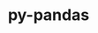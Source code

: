 ---
title: "py-pandas"
layout: cache
categories: [package, develop]
meta: {"compilers": ["apple-clang@16.0.0", "gcc@11.1.0", "gcc@11.4.0", "gcc@13.2.0", "gcc@7.5.0", "gcc@9.4.0", "intel-oneapi-compilers@2024.2.1", "intel-oneapi-compilers@2025.1.0"], "num_specs": 232, "num_specs_by_stack": {"data-vis-sdk": 14, "e4s": 90, "e4s-neoverse-v2": 13, "e4s-neoverse_v1": 12, "e4s-oneapi": 28, "e4s-power": 6, "e4s-rocm-external": 15, "ml-darwin-aarch64-mps": 15, "ml-linux-aarch64-cpu": 12, "ml-linux-aarch64-cuda": 13, "ml-linux-x86_64-cpu": 12, "ml-linux-x86_64-cuda": 12, "radiuss": 13, "root": 232}, "oss": ["sequoia", "ubuntu18.04", "ubuntu20.04", "ubuntu22.04", "ubuntu24.04"], "platforms": ["darwin", "linux"], "stacks": ["data-vis-sdk", "e4s", "e4s-neoverse-v2", "e4s-neoverse_v1", "e4s-oneapi", "e4s-power", "e4s-rocm-external", "ml-darwin-aarch64-mps", "ml-linux-aarch64-cpu", "ml-linux-aarch64-cuda", "ml-linux-x86_64-cpu", "ml-linux-x86_64-cuda", "radiuss", "root"], "targets": ["aarch64", "neoverse_v1", "neoverse_v2", "ppc64le", "x86_64_v3"], "versions": ["1.5.3", "2.2.3"]}
spec_details: [{"compiler": "gcc@11.4.0", "hash": "2324uvvrz2gzrvorcvctyxot4rgugktw", "os": "ubuntu22.04", "platform": "linux", "size": "-", "stacks": ["e4s", "root"], "target": "x86_64_v3", "variants": ["build_system=python_pip", "~excel", "+performance"], "versions": ["2.2.3"]}, {"compiler": "gcc@13.2.0", "hash": "25jm6mcirjmj5fnidmwsuq72zdvlzpek", "os": "ubuntu24.04", "platform": "linux", "size": "-", "stacks": ["ml-linux-aarch64-cpu", "ml-linux-aarch64-cuda", "root"], "target": "aarch64", "variants": ["build_system=python_pip", "~excel", "+performance"], "versions": ["1.5.3"]}, {"compiler": "gcc@13.2.0", "hash": "27ckezhodihko2z75hregh7i2triuyg4", "os": "ubuntu24.04", "platform": "linux", "size": "-", "stacks": ["ml-linux-aarch64-cpu", "ml-linux-aarch64-cuda", "root"], "target": "aarch64", "variants": ["build_system=python_pip", "~excel", "+performance"], "versions": ["1.5.3"]}, {"compiler": "gcc@11.4.0", "hash": "2cx7nmfutendp3afhboltw2ab6jmzwcr", "os": "ubuntu22.04", "platform": "linux", "size": "-", "stacks": ["e4s", "root"], "target": "x86_64_v3", "variants": ["build_system=python_pip", "~excel", "+performance"], "versions": ["1.5.3"]}, {"compiler": "gcc@11.4.0", "hash": "2fr7ekyenonbsdntesv7wfdgztnbfgny", "os": "ubuntu22.04", "platform": "linux", "size": "-", "stacks": ["e4s-rocm-external", "root"], "target": "x86_64_v3", "variants": ["build_system=python_pip", "~excel", "+performance"], "versions": ["2.2.3"]}, {"compiler": "gcc@11.4.0", "hash": "2ifsqo6bdjl4w5jesnyjduqfxvspxal6", "os": "ubuntu22.04", "platform": "linux", "size": "-", "stacks": ["e4s-neoverse-v2", "root"], "target": "neoverse_v2", "variants": ["build_system=python_pip", "~excel", "+performance"], "versions": ["1.5.3"]}, {"compiler": "gcc@11.1.0", "hash": "2jfrxua76pelmrrik2lrqfpmlith24cz", "os": "ubuntu20.04", "platform": "linux", "size": "-", "stacks": ["data-vis-sdk", "root"], "target": "x86_64_v3", "variants": ["build_system=python_pip", "~excel", "+performance"], "versions": ["2.2.3"]}, {"compiler": "gcc@11.4.0", "hash": "2xh4g7tneacm3pk7nwmvskq7wgdfbtqc", "os": "ubuntu22.04", "platform": "linux", "size": "-", "stacks": ["e4s-rocm-external", "root"], "target": "x86_64_v3", "variants": ["build_system=python_pip", "~excel", "+performance"], "versions": ["2.2.3"]}, {"compiler": "gcc@11.4.0", "hash": "36cysnyoziknd3tkqk2nv4bfxsmvctlc", "os": "ubuntu22.04", "platform": "linux", "size": "-", "stacks": ["e4s-neoverse_v1", "root"], "target": "neoverse_v1", "variants": ["build_system=python_pip", "~excel", "+performance"], "versions": ["1.5.3"]}, {"compiler": "gcc@13.2.0", "hash": "3eg2zerh7tj4tncbbfifstqvdnneuftd", "os": "ubuntu24.04", "platform": "linux", "size": "-", "stacks": ["ml-linux-x86_64-cpu", "ml-linux-x86_64-cuda", "root"], "target": "x86_64_v3", "variants": ["build_system=python_pip", "~excel", "+performance"], "versions": ["1.5.3"]}, {"compiler": "gcc@7.5.0", "hash": "3jlctnydis7yuiqxto6htinjuwyce6sq", "os": "ubuntu18.04", "platform": "linux", "size": "-", "stacks": ["radiuss", "root"], "target": "x86_64_v3", "variants": ["build_system=python_pip", "~excel", "+performance"], "versions": ["1.5.3"]}, {"compiler": "gcc@11.4.0", "hash": "3jlsebxlqtc25fqhdzks6uxohhrys6wi", "os": "ubuntu22.04", "platform": "linux", "size": "-", "stacks": ["e4s", "root"], "target": "x86_64_v3", "variants": ["build_system=python_pip", "~excel", "+performance"], "versions": ["1.5.3"]}, {"compiler": "gcc@11.4.0", "hash": "3m4lyxru37fbl563sj3rerrcmxa4qvxp", "os": "ubuntu22.04", "platform": "linux", "size": "-", "stacks": ["e4s", "root"], "target": "x86_64_v3", "variants": ["build_system=python_pip", "~excel", "+performance"], "versions": ["1.5.3"]}, {"compiler": "gcc@11.4.0", "hash": "3pv2exfkbigvxolbjaqsgqdk3po3uyga", "os": "ubuntu22.04", "platform": "linux", "size": "-", "stacks": ["e4s", "root"], "target": "x86_64_v3", "variants": ["build_system=python_pip", "~excel", "+performance"], "versions": ["1.5.3"]}, {"compiler": "gcc@11.4.0", "hash": "4gk4h4cghlf6yzyniq3byybucngt6ak4", "os": "ubuntu22.04", "platform": "linux", "size": "-", "stacks": ["e4s", "root"], "target": "x86_64_v3", "variants": ["build_system=python_pip", "~excel", "+performance"], "versions": ["1.5.3"]}, {"compiler": "gcc@11.4.0", "hash": "4nr25cxmhjj4qbwnz7kuh4qwstwyh3tm", "os": "ubuntu22.04", "platform": "linux", "size": "-", "stacks": ["e4s-rocm-external", "root"], "target": "x86_64_v3", "variants": ["build_system=python_pip", "~excel", "~parquet", "+performance"], "versions": ["2.2.3"]}, {"compiler": "intel-oneapi-compilers@2024.2.1", "hash": "4vka6oosdu7rkf5cdkbpaf54cn32vxtt", "os": "ubuntu22.04", "platform": "linux", "size": "-", "stacks": ["e4s-oneapi", "root"], "target": "x86_64_v3", "variants": ["build_system=python_pip", "~excel", "+performance"], "versions": ["1.5.3"]}, {"compiler": "gcc@11.4.0", "hash": "52r3obrxjoy4yvm53cd5jlkr74hkqbh7", "os": "ubuntu22.04", "platform": "linux", "size": "-", "stacks": ["e4s", "root"], "target": "x86_64_v3", "variants": ["build_system=python_pip", "~excel", "+performance"], "versions": ["2.2.3"]}, {"compiler": "gcc@11.4.0", "hash": "53deejjlgt5ofihewgidcyftlgo5o2yx", "os": "ubuntu22.04", "platform": "linux", "size": "-", "stacks": ["e4s", "root"], "target": "x86_64_v3", "variants": ["build_system=python_pip", "~excel", "+performance"], "versions": ["1.5.3"]}, {"compiler": "gcc@11.4.0", "hash": "57xgkutcixg2hpsjgdc4z7f54owoqc6i", "os": "ubuntu22.04", "platform": "linux", "size": "-", "stacks": ["e4s", "root"], "target": "x86_64_v3", "variants": ["build_system=python_pip", "~excel", "+performance"], "versions": ["2.2.3"]}, {"compiler": "gcc@13.2.0", "hash": "5aw6hkaxwc5l7j7vxm7ziomdqm3el5ym", "os": "ubuntu24.04", "platform": "linux", "size": "-", "stacks": ["ml-linux-x86_64-cpu", "ml-linux-x86_64-cuda", "root"], "target": "x86_64_v3", "variants": ["build_system=python_pip", "~excel", "+performance"], "versions": ["1.5.3"]}, {"compiler": "apple-clang@16.0.0", "hash": "5d6bvvf2cj5axnbct3zciez55sds47ax", "os": "sequoia", "platform": "darwin", "size": "-", "stacks": ["ml-darwin-aarch64-mps", "root"], "target": "aarch64", "variants": ["build_system=python_pip", "~excel", "+performance"], "versions": ["1.5.3"]}, {"compiler": "gcc@11.4.0", "hash": "5dpe4iqfb4l7i5bdoa7dwhilexsdeqvn", "os": "ubuntu22.04", "platform": "linux", "size": "-", "stacks": ["e4s", "root"], "target": "x86_64_v3", "variants": ["build_system=python_pip", "~excel", "~parquet", "+performance"], "versions": ["2.2.3"]}, {"compiler": "gcc@11.4.0", "hash": "5eq7ncmzjc4kcqkuu4vvilqshlzools3", "os": "ubuntu22.04", "platform": "linux", "size": "-", "stacks": ["e4s", "root"], "target": "x86_64_v3", "variants": ["build_system=python_pip", "~excel", "+performance"], "versions": ["1.5.3"]}, {"compiler": "apple-clang@16.0.0", "hash": "5fqxjwoiuy6ikjk3e65eo2qaslx5lvbg", "os": "sequoia", "platform": "darwin", "size": "-", "stacks": ["ml-darwin-aarch64-mps", "root"], "target": "aarch64", "variants": ["build_system=python_pip", "~excel", "+performance"], "versions": ["1.5.3"]}, {"compiler": "gcc@11.4.0", "hash": "5huzuglcle5bqeltu6y5otmuwb4iuxzg", "os": "ubuntu22.04", "platform": "linux", "size": "-", "stacks": ["e4s", "root"], "target": "x86_64_v3", "variants": ["build_system=python_pip", "~excel", "+performance"], "versions": ["2.2.3"]}, {"compiler": "gcc@13.2.0", "hash": "5iiakazzg45c3su5pq7g7spbfelh56pv", "os": "ubuntu24.04", "platform": "linux", "size": "-", "stacks": ["ml-linux-x86_64-cpu", "ml-linux-x86_64-cuda", "root"], "target": "x86_64_v3", "variants": ["build_system=python_pip", "~excel", "+performance"], "versions": ["1.5.3"]}, {"compiler": "gcc@11.4.0", "hash": "5lh2jbzyn7af24ajhceco2ewdfqrucha", "os": "ubuntu22.04", "platform": "linux", "size": "-", "stacks": ["e4s", "root"], "target": "x86_64_v3", "variants": ["build_system=python_pip", "~excel", "+performance"], "versions": ["1.5.3"]}, {"compiler": "gcc@11.4.0", "hash": "5mhqf52pa5wkdb52nff32wzbty3aizeu", "os": "ubuntu22.04", "platform": "linux", "size": "-", "stacks": ["e4s-neoverse-v2", "root"], "target": "neoverse_v2", "variants": ["build_system=python_pip", "~excel", "+performance"], "versions": ["1.5.3"]}, {"compiler": "gcc@11.4.0", "hash": "5pkci65epscwzic3sdrujznof6aspbxp", "os": "ubuntu22.04", "platform": "linux", "size": "-", "stacks": ["e4s", "root"], "target": "x86_64_v3", "variants": ["build_system=python_pip", "~excel", "+performance"], "versions": ["1.5.3"]}, {"compiler": "gcc@11.4.0", "hash": "5rhic5kdumapxl7g23f5iixswdruhbiy", "os": "ubuntu22.04", "platform": "linux", "size": "-", "stacks": ["e4s", "root"], "target": "x86_64_v3", "variants": ["build_system=python_pip", "~excel", "+performance"], "versions": ["2.2.3"]}, {"compiler": "gcc@13.2.0", "hash": "5sazp5c33wplhkc6hffcxiqox7mbgesj", "os": "ubuntu24.04", "platform": "linux", "size": "-", "stacks": ["ml-linux-x86_64-cuda", "root"], "target": "x86_64_v3", "variants": ["build_system=python_pip", "~excel", "+performance"], "versions": ["1.5.3"]}, {"compiler": "gcc@11.4.0", "hash": "5tiwzvgr3p42ejf2goe2fdvuypl7cyql", "os": "ubuntu22.04", "platform": "linux", "size": "-", "stacks": ["e4s-neoverse_v1", "root"], "target": "neoverse_v1", "variants": ["build_system=python_pip", "~excel", "+performance"], "versions": ["1.5.3"]}, {"compiler": "gcc@11.4.0", "hash": "5tu6lcw5libnb53q4l5a3lsqvr6nccnk", "os": "ubuntu22.04", "platform": "linux", "size": "-", "stacks": ["e4s", "root"], "target": "x86_64_v3", "variants": ["build_system=python_pip", "~excel", "+performance"], "versions": ["2.2.3"]}, {"compiler": "gcc@11.4.0", "hash": "66otpb6d7uhdyy4xsk4ppmsqdvi4vwo6", "os": "ubuntu22.04", "platform": "linux", "size": "-", "stacks": ["e4s", "root"], "target": "x86_64_v3", "variants": ["build_system=python_pip", "~excel", "+performance"], "versions": ["1.5.3"]}, {"compiler": "gcc@11.4.0", "hash": "66smbr6xqgkuz2lsw2mmfbkicbmhsslo", "os": "ubuntu22.04", "platform": "linux", "size": "-", "stacks": ["e4s-neoverse-v2", "root"], "target": "neoverse_v2", "variants": ["build_system=python_pip", "~excel", "+performance"], "versions": ["1.5.3"]}, {"compiler": "apple-clang@16.0.0", "hash": "6cve2x7vs4c66henm4lkbtp55duq3dwm", "os": "sequoia", "platform": "darwin", "size": "-", "stacks": ["ml-darwin-aarch64-mps", "root"], "target": "aarch64", "variants": ["build_system=python_pip", "~excel", "+performance"], "versions": ["1.5.3"]}, {"compiler": "intel-oneapi-compilers@2025.1.0", "hash": "6cvzr5ucvjczx7ydrtloc2h4hxqjy2zo", "os": "ubuntu22.04", "platform": "linux", "size": "-", "stacks": ["e4s-oneapi", "root"], "target": "x86_64_v3", "variants": ["build_system=python_pip", "~excel", "+performance"], "versions": ["1.5.3"]}, {"compiler": "gcc@11.4.0", "hash": "6epyww3zvpqanjcbdi26hrybqbvslc5m", "os": "ubuntu22.04", "platform": "linux", "size": "-", "stacks": ["e4s-rocm-external", "root"], "target": "x86_64_v3", "variants": ["build_system=python_pip", "~excel", "~parquet", "+performance"], "versions": ["2.2.3"]}, {"compiler": "gcc@11.4.0", "hash": "6fbzl2zejaf3nrp5ccsjbjzqm6la3k3t", "os": "ubuntu22.04", "platform": "linux", "size": "-", "stacks": ["e4s", "root"], "target": "x86_64_v3", "variants": ["build_system=python_pip", "~excel", "+performance"], "versions": ["1.5.3"]}, {"compiler": "gcc@11.4.0", "hash": "6fmgmsastladjuoqoyibzmclqi3wltvh", "os": "ubuntu22.04", "platform": "linux", "size": "-", "stacks": ["e4s", "root"], "target": "x86_64_v3", "variants": ["build_system=python_pip", "~excel", "+performance"], "versions": ["2.2.3"]}, {"compiler": "gcc@11.4.0", "hash": "6ln4xyac2lxegbptvk22r6poa2u7j7vr", "os": "ubuntu22.04", "platform": "linux", "size": "-", "stacks": ["e4s-neoverse-v2", "root"], "target": "neoverse_v2", "variants": ["build_system=python_pip", "~excel", "+performance"], "versions": ["1.5.3"]}, {"compiler": "gcc@7.5.0", "hash": "6n2hf3epseq7c73fssyrnvle7lxcweio", "os": "ubuntu18.04", "platform": "linux", "size": "-", "stacks": ["radiuss", "root"], "target": "x86_64_v3", "variants": ["build_system=python_pip", "~excel", "+performance"], "versions": ["1.5.3"]}, {"compiler": "gcc@9.4.0", "hash": "6nbmyeosjnaq6cj3xamlp642ryi6iiol", "os": "ubuntu20.04", "platform": "linux", "size": "-", "stacks": ["e4s-power", "root"], "target": "ppc64le", "variants": ["build_system=python_pip", "~excel", "+performance"], "versions": ["2.2.3"]}, {"compiler": "gcc@11.4.0", "hash": "6zyk26l5nyxw4e2iphz32yvgqzbzmgw5", "os": "ubuntu22.04", "platform": "linux", "size": "-", "stacks": ["e4s-neoverse-v2", "root"], "target": "neoverse_v2", "variants": ["build_system=python_pip", "~excel", "+performance"], "versions": ["1.5.3"]}, {"compiler": "gcc@11.4.0", "hash": "7dzmsn3qdrdl4jidv2e7ikzmbbckxrnw", "os": "ubuntu22.04", "platform": "linux", "size": "-", "stacks": ["e4s", "root"], "target": "x86_64_v3", "variants": ["build_system=python_pip", "~excel", "+performance"], "versions": ["2.2.3"]}, {"compiler": "gcc@11.4.0", "hash": "7eupbqjofhrod3db27sjawgwpk5l5a27", "os": "ubuntu22.04", "platform": "linux", "size": "-", "stacks": ["e4s", "root"], "target": "x86_64_v3", "variants": ["build_system=python_pip", "~excel", "+performance"], "versions": ["1.5.3"]}, {"compiler": "gcc@11.4.0", "hash": "7pjq5jdiqnlyoqdmeiuwf5pbufidbnr5", "os": "ubuntu22.04", "platform": "linux", "size": "-", "stacks": ["e4s", "root"], "target": "x86_64_v3", "variants": ["build_system=python_pip", "~excel", "+performance"], "versions": ["1.5.3"]}, {"compiler": "gcc@11.4.0", "hash": "7yu4rrkaz6nxot4nutf7eqtyb33il3o7", "os": "ubuntu22.04", "platform": "linux", "size": "-", "stacks": ["e4s", "root"], "target": "x86_64_v3", "variants": ["build_system=python_pip", "~excel", "+performance"], "versions": ["2.2.3"]}, {"compiler": "gcc@11.4.0", "hash": "7z4evkptsjgcjfkhvltnjjnz6j4y55g4", "os": "ubuntu22.04", "platform": "linux", "size": "-", "stacks": ["e4s", "root"], "target": "x86_64_v3", "variants": ["build_system=python_pip", "~excel", "+performance"], "versions": ["1.5.3"]}, {"compiler": "gcc@11.4.0", "hash": "agn7j4hb3yfl2zfs3u3fjfaxibdkdszf", "os": "ubuntu22.04", "platform": "linux", "size": "-", "stacks": ["e4s", "root"], "target": "x86_64_v3", "variants": ["build_system=python_pip", "~excel", "~parquet", "+performance"], "versions": ["2.2.3"]}, {"compiler": "gcc@11.4.0", "hash": "augcwvtgnersfykd2gp6oam5fnaadsfh", "os": "ubuntu22.04", "platform": "linux", "size": "-", "stacks": ["e4s", "root"], "target": "x86_64_v3", "variants": ["build_system=python_pip", "~excel", "+performance"], "versions": ["1.5.3"]}, {"compiler": "gcc@11.1.0", "hash": "auuvrkpybfxac2yn22ll54v35x2latf2", "os": "ubuntu20.04", "platform": "linux", "size": "-", "stacks": ["data-vis-sdk", "root"], "target": "x86_64_v3", "variants": ["build_system=python_pip", "~excel", "+performance"], "versions": ["2.2.3"]}, {"compiler": "intel-oneapi-compilers@2024.2.1", "hash": "awfrb3bbqw63hmuocy6csr47z47fwplh", "os": "ubuntu22.04", "platform": "linux", "size": "-", "stacks": ["e4s-oneapi", "root"], "target": "x86_64_v3", "variants": ["build_system=python_pip", "~excel", "+performance"], "versions": ["2.2.3"]}, {"compiler": "gcc@11.4.0", "hash": "b7jbe2fat7ozh4c6dbns7wnwidf77hbe", "os": "ubuntu22.04", "platform": "linux", "size": "-", "stacks": ["e4s", "root"], "target": "x86_64_v3", "variants": ["build_system=python_pip", "~excel", "+performance"], "versions": ["1.5.3"]}, {"compiler": "gcc@11.4.0", "hash": "b7kh2n2zwuyyy2vz73kvkdjvaj6fl6fv", "os": "ubuntu22.04", "platform": "linux", "size": "-", "stacks": ["e4s-neoverse_v1", "root"], "target": "neoverse_v1", "variants": ["build_system=python_pip", "~excel", "+performance"], "versions": ["1.5.3"]}, {"compiler": "gcc@11.4.0", "hash": "bgpxt4bp2olmiopioomrhohfpdcnqtzk", "os": "ubuntu22.04", "platform": "linux", "size": "-", "stacks": ["e4s", "root"], "target": "x86_64_v3", "variants": ["build_system=python_pip", "~excel", "+performance"], "versions": ["1.5.3"]}, {"compiler": "apple-clang@16.0.0", "hash": "bk55wqxuouihf4jikfbhp5j7t7jpox6x", "os": "sequoia", "platform": "darwin", "size": "-", "stacks": ["ml-darwin-aarch64-mps", "root"], "target": "aarch64", "variants": ["build_system=python_pip", "~excel", "+performance"], "versions": ["1.5.3"]}, {"compiler": "gcc@11.4.0", "hash": "bu2cu35etwqdcqemzrhssh4hxbvjrnaz", "os": "ubuntu22.04", "platform": "linux", "size": "-", "stacks": ["e4s", "root"], "target": "x86_64_v3", "variants": ["build_system=python_pip", "~excel", "+performance"], "versions": ["1.5.3"]}, {"compiler": "gcc@11.4.0", "hash": "bvs6ijm72cfh4np6ftuwqvsgssqya5ny", "os": "ubuntu22.04", "platform": "linux", "size": "-", "stacks": ["e4s", "root"], "target": "x86_64_v3", "variants": ["build_system=python_pip", "~excel", "+performance"], "versions": ["1.5.3"]}, {"compiler": "gcc@13.2.0", "hash": "c3x66mh5ax3vplmnaqs5zlqrn2nacl2l", "os": "ubuntu24.04", "platform": "linux", "size": "-", "stacks": ["ml-linux-x86_64-cpu", "ml-linux-x86_64-cuda", "root"], "target": "x86_64_v3", "variants": ["build_system=python_pip", "~excel", "+performance"], "versions": ["1.5.3"]}, {"compiler": "gcc@11.4.0", "hash": "c7yrm4mqr2jcj3viet22zeghdxdc3c5u", "os": "ubuntu22.04", "platform": "linux", "size": "-", "stacks": ["e4s", "root"], "target": "x86_64_v3", "variants": ["build_system=python_pip", "~excel", "~parquet", "+performance"], "versions": ["2.2.3"]}, {"compiler": "gcc@13.2.0", "hash": "cgfmvzfoqwkqstzxjfqccl2krxker26m", "os": "ubuntu24.04", "platform": "linux", "size": "-", "stacks": ["ml-linux-aarch64-cpu", "ml-linux-aarch64-cuda", "root"], "target": "aarch64", "variants": ["build_system=python_pip", "~excel", "+performance"], "versions": ["1.5.3"]}, {"compiler": "gcc@11.4.0", "hash": "ckf273hbpenn5gkplqt5ofnoohcqgknv", "os": "ubuntu22.04", "platform": "linux", "size": "-", "stacks": ["e4s", "root"], "target": "x86_64_v3", "variants": ["build_system=python_pip", "~excel", "+performance"], "versions": ["2.2.3"]}, {"compiler": "gcc@11.4.0", "hash": "cl3wz4rjsqmafwt4vd4r64q5y5t4udre", "os": "ubuntu22.04", "platform": "linux", "size": "-", "stacks": ["e4s", "root"], "target": "x86_64_v3", "variants": ["build_system=python_pip", "~excel", "~parquet", "+performance"], "versions": ["2.2.3"]}, {"compiler": "gcc@11.4.0", "hash": "cncpgpvfapawlyztrrezseontexu7cm5", "os": "ubuntu22.04", "platform": "linux", "size": "-", "stacks": ["e4s", "root"], "target": "x86_64_v3", "variants": ["build_system=python_pip", "~excel", "+performance"], "versions": ["1.5.3"]}, {"compiler": "gcc@11.4.0", "hash": "cqxhtbrhaxyxknvxgcyklna46iqf32q3", "os": "ubuntu22.04", "platform": "linux", "size": "-", "stacks": ["e4s", "root"], "target": "x86_64_v3", "variants": ["build_system=python_pip", "~excel", "+performance"], "versions": ["2.2.3"]}, {"compiler": "gcc@11.4.0", "hash": "crpuh5ssowbs7q7gxpjxlrqoa7hzkeyz", "os": "ubuntu22.04", "platform": "linux", "size": "-", "stacks": ["e4s", "root"], "target": "x86_64_v3", "variants": ["build_system=python_pip", "~excel", "+performance"], "versions": ["2.2.3"]}, {"compiler": "gcc@11.4.0", "hash": "cthg2xk3do2l3xtjhf4eu6qpdmtmfumn", "os": "ubuntu22.04", "platform": "linux", "size": "-", "stacks": ["e4s", "root"], "target": "x86_64_v3", "variants": ["build_system=python_pip", "~excel", "~parquet", "+performance"], "versions": ["2.2.3"]}, {"compiler": "gcc@11.4.0", "hash": "d4bmqyookqoh7bgezo3d57435fce4g3h", "os": "ubuntu22.04", "platform": "linux", "size": "-", "stacks": ["e4s", "root"], "target": "x86_64_v3", "variants": ["build_system=python_pip", "~excel", "+performance"], "versions": ["1.5.3"]}, {"compiler": "gcc@11.4.0", "hash": "dahv5hz3yxsrpjbkce3mibiosmniv6nx", "os": "ubuntu22.04", "platform": "linux", "size": "-", "stacks": ["e4s-rocm-external", "root"], "target": "x86_64_v3", "variants": ["build_system=python_pip", "~excel", "~parquet", "+performance"], "versions": ["2.2.3"]}, {"compiler": "gcc@11.4.0", "hash": "ddhbynqi6duwbm5arw4xjdiiyfrunbcq", "os": "ubuntu22.04", "platform": "linux", "size": "-", "stacks": ["e4s", "root"], "target": "x86_64_v3", "variants": ["build_system=python_pip", "~excel", "+performance"], "versions": ["2.2.3"]}, {"compiler": "gcc@13.2.0", "hash": "dgqfalhyd3lbgtuex76q2wsvkkol4osr", "os": "ubuntu24.04", "platform": "linux", "size": "-", "stacks": ["ml-linux-x86_64-cpu", "ml-linux-x86_64-cuda", "root"], "target": "x86_64_v3", "variants": ["build_system=python_pip", "~excel", "+performance"], "versions": ["1.5.3"]}, {"compiler": "gcc@11.4.0", "hash": "di7xc74voocqa5jmzffx2tkop6brmqqk", "os": "ubuntu22.04", "platform": "linux", "size": "-", "stacks": ["e4s", "root"], "target": "x86_64_v3", "variants": ["build_system=python_pip", "~excel", "+performance"], "versions": ["1.5.3"]}, {"compiler": "gcc@11.4.0", "hash": "dm56oldncoertytsnhwmiobnbcpoydft", "os": "ubuntu22.04", "platform": "linux", "size": "-", "stacks": ["e4s-neoverse_v1", "root"], "target": "neoverse_v1", "variants": ["build_system=python_pip", "~excel", "+performance"], "versions": ["2.2.3"]}, {"compiler": "gcc@11.4.0", "hash": "dmsmwp6h327e5a3jggxu63fhazwdvr5i", "os": "ubuntu22.04", "platform": "linux", "size": "-", "stacks": ["e4s", "root"], "target": "x86_64_v3", "variants": ["build_system=python_pip", "~excel", "+performance"], "versions": ["2.2.3"]}, {"compiler": "gcc@11.4.0", "hash": "dnlxg5kjjwxswvv23in2mo6icpss4gng", "os": "ubuntu22.04", "platform": "linux", "size": "-", "stacks": ["e4s", "root"], "target": "x86_64_v3", "variants": ["build_system=python_pip", "~excel", "+performance"], "versions": ["1.5.3"]}, {"compiler": "gcc@11.4.0", "hash": "dnvqagwlyi4ptvv7pmty76ihwy4n44vv", "os": "ubuntu22.04", "platform": "linux", "size": "-", "stacks": ["e4s", "root"], "target": "x86_64_v3", "variants": ["build_system=python_pip", "~excel", "+performance"], "versions": ["2.2.3"]}, {"compiler": "gcc@11.4.0", "hash": "dqbxm7teal2na3gibejq36pzurtvetvs", "os": "ubuntu22.04", "platform": "linux", "size": "-", "stacks": ["e4s", "root"], "target": "x86_64_v3", "variants": ["build_system=python_pip", "~excel", "+performance"], "versions": ["2.2.3"]}, {"compiler": "gcc@11.4.0", "hash": "dxa7oqbate4s4tmvlwab7mw32oz6l2lt", "os": "ubuntu22.04", "platform": "linux", "size": "-", "stacks": ["e4s-neoverse-v2", "root"], "target": "neoverse_v2", "variants": ["build_system=python_pip", "~excel", "+performance"], "versions": ["1.5.3"]}, {"compiler": "intel-oneapi-compilers@2024.2.1", "hash": "e4quszae76e3j7kjju54p4f26yll46fj", "os": "ubuntu22.04", "platform": "linux", "size": "-", "stacks": ["e4s-oneapi", "root"], "target": "x86_64_v3", "variants": ["build_system=python_pip", "~excel", "+performance"], "versions": ["2.2.3"]}, {"compiler": "apple-clang@16.0.0", "hash": "e55ri2u344tp6otp7snxetzamuoj53z4", "os": "sequoia", "platform": "darwin", "size": "-", "stacks": ["ml-darwin-aarch64-mps", "root"], "target": "aarch64", "variants": ["build_system=python_pip", "~excel", "+performance"], "versions": ["1.5.3"]}, {"compiler": "gcc@11.4.0", "hash": "efb4bgkal6tnwasnji7animoypsc6j25", "os": "ubuntu22.04", "platform": "linux", "size": "-", "stacks": ["e4s", "root"], "target": "x86_64_v3", "variants": ["build_system=python_pip", "~excel", "+performance"], "versions": ["1.5.3"]}, {"compiler": "intel-oneapi-compilers@2024.2.1", "hash": "eimctou2wve5onljlk4j2ixc4ya7dz7x", "os": "ubuntu22.04", "platform": "linux", "size": "-", "stacks": ["e4s-oneapi", "root"], "target": "x86_64_v3", "variants": ["build_system=python_pip", "~excel", "+performance"], "versions": ["1.5.3"]}, {"compiler": "gcc@11.1.0", "hash": "eowmoirernlhtz25zrslmdlja3xukd7y", "os": "ubuntu20.04", "platform": "linux", "size": "-", "stacks": ["data-vis-sdk", "root"], "target": "x86_64_v3", "variants": ["build_system=python_pip", "~excel", "~parquet", "+performance"], "versions": ["2.2.3"]}, {"compiler": "intel-oneapi-compilers@2024.2.1", "hash": "eq6hwugau6riwe4s5tn3tm2t5oe2hwa5", "os": "ubuntu22.04", "platform": "linux", "size": "-", "stacks": ["e4s-oneapi", "root"], "target": "x86_64_v3", "variants": ["build_system=python_pip", "~excel", "+performance"], "versions": ["1.5.3"]}, {"compiler": "gcc@11.4.0", "hash": "f7fua4ray5mwhjestccj4iyw4qema2do", "os": "ubuntu22.04", "platform": "linux", "size": "-", "stacks": ["e4s", "root"], "target": "x86_64_v3", "variants": ["build_system=python_pip", "~excel", "+performance"], "versions": ["1.5.3"]}, {"compiler": "intel-oneapi-compilers@2025.1.0", "hash": "fcnno6zfdzm5iu3kj2sqqbuzr6q3gc4c", "os": "ubuntu22.04", "platform": "linux", "size": "-", "stacks": ["e4s-oneapi", "root"], "target": "x86_64_v3", "variants": ["build_system=python_pip", "~excel", "+performance"], "versions": ["1.5.3"]}, {"compiler": "gcc@13.2.0", "hash": "fdnk6rggtghcrnjeph2bzloafy3ivx6p", "os": "ubuntu24.04", "platform": "linux", "size": "-", "stacks": ["ml-linux-aarch64-cuda", "root"], "target": "aarch64", "variants": ["build_system=python_pip", "~excel", "+performance"], "versions": ["1.5.3"]}, {"compiler": "gcc@11.4.0", "hash": "fygdha45qhrmznuecaeq66i5o7myuetk", "os": "ubuntu22.04", "platform": "linux", "size": "-", "stacks": ["e4s", "root"], "target": "x86_64_v3", "variants": ["build_system=python_pip", "~excel", "~parquet", "+performance"], "versions": ["2.2.3"]}, {"compiler": "gcc@11.4.0", "hash": "fyiijq64x6b7tzz3kceyqivjl5katbso", "os": "ubuntu22.04", "platform": "linux", "size": "-", "stacks": ["e4s-neoverse-v2", "root"], "target": "neoverse_v2", "variants": ["build_system=python_pip", "~excel", "+performance"], "versions": ["1.5.3"]}, {"compiler": "gcc@13.2.0", "hash": "gat3azs4ngrnjttay7ysi6mxo4msl3at", "os": "ubuntu24.04", "platform": "linux", "size": "-", "stacks": ["ml-linux-x86_64-cpu", "ml-linux-x86_64-cuda", "root"], "target": "x86_64_v3", "variants": ["build_system=python_pip", "~excel", "+performance"], "versions": ["1.5.3"]}, {"compiler": "intel-oneapi-compilers@2024.2.1", "hash": "gbacn7ozyts4qhncsa6up3ddqzdkuagl", "os": "ubuntu22.04", "platform": "linux", "size": "-", "stacks": ["e4s-oneapi", "root"], "target": "x86_64_v3", "variants": ["build_system=python_pip", "~excel", "+performance"], "versions": ["2.2.3"]}, {"compiler": "gcc@13.2.0", "hash": "ge5mn6eoixapiposjj66mmgodq6vwew4", "os": "ubuntu24.04", "platform": "linux", "size": "-", "stacks": ["ml-linux-aarch64-cpu", "ml-linux-aarch64-cuda", "root"], "target": "aarch64", "variants": ["build_system=python_pip", "~excel", "+performance"], "versions": ["1.5.3"]}, {"compiler": "gcc@11.4.0", "hash": "ggzj5ih6tajaxl2tpzjlarbnkuneb5pd", "os": "ubuntu22.04", "platform": "linux", "size": "-", "stacks": ["e4s", "root"], "target": "x86_64_v3", "variants": ["build_system=python_pip", "~excel", "+performance"], "versions": ["1.5.3"]}, {"compiler": "intel-oneapi-compilers@2025.1.0", "hash": "gico3jcbjdy6n3s5mpirtcks4hwdzc4g", "os": "ubuntu22.04", "platform": "linux", "size": "-", "stacks": ["e4s-oneapi", "root"], "target": "x86_64_v3", "variants": ["build_system=python_pip", "~excel", "+performance"], "versions": ["1.5.3"]}, {"compiler": "intel-oneapi-compilers@2024.2.1", "hash": "gqcbkspdiowfeanmyrqf3zgh76ewkh4k", "os": "ubuntu22.04", "platform": "linux", "size": "-", "stacks": ["e4s-oneapi", "root"], "target": "x86_64_v3", "variants": ["build_system=python_pip", "~excel", "+performance"], "versions": ["1.5.3"]}, {"compiler": "gcc@11.4.0", "hash": "gs4o3teo6woh2qwzhc5rscwsimefpx3o", "os": "ubuntu22.04", "platform": "linux", "size": "-", "stacks": ["e4s", "root"], "target": "x86_64_v3", "variants": ["build_system=python_pip", "~excel", "+performance"], "versions": ["2.2.3"]}, {"compiler": "gcc@11.4.0", "hash": "guuf73fna6p2fzw5nk2yhy5omxs7xsph", "os": "ubuntu22.04", "platform": "linux", "size": "-", "stacks": ["e4s", "root"], "target": "x86_64_v3", "variants": ["build_system=python_pip", "~excel", "+performance"], "versions": ["1.5.3"]}, {"compiler": "gcc@11.4.0", "hash": "h2f6kno3g4kmzucll6mw5c6nly5y5gac", "os": "ubuntu22.04", "platform": "linux", "size": "-", "stacks": ["e4s", "root"], "target": "x86_64_v3", "variants": ["build_system=python_pip", "~excel", "+performance"], "versions": ["1.5.3"]}, {"compiler": "gcc@11.4.0", "hash": "hctya43hundxrf2oulh6fomvpezuvngc", "os": "ubuntu22.04", "platform": "linux", "size": "-", "stacks": ["e4s", "root"], "target": "x86_64_v3", "variants": ["build_system=python_pip", "~excel", "+performance"], "versions": ["2.2.3"]}, {"compiler": "gcc@7.5.0", "hash": "hlph6cgnlni2fpqmndv4pcm3xr2bec73", "os": "ubuntu18.04", "platform": "linux", "size": "-", "stacks": ["radiuss", "root"], "target": "x86_64_v3", "variants": ["build_system=python_pip", "~excel", "+performance"], "versions": ["1.5.3"]}, {"compiler": "intel-oneapi-compilers@2025.1.0", "hash": "hnaxhpxrubaar4kjbjtmkkgnnhvchg5z", "os": "ubuntu22.04", "platform": "linux", "size": "-", "stacks": ["e4s-oneapi", "root"], "target": "x86_64_v3", "variants": ["build_system=python_pip", "~excel", "+performance"], "versions": ["1.5.3"]}, {"compiler": "gcc@11.4.0", "hash": "hwry7xiuuohgfluibv34p6d6ifc4ubkj", "os": "ubuntu22.04", "platform": "linux", "size": "-", "stacks": ["e4s", "root"], "target": "x86_64_v3", "variants": ["build_system=python_pip", "~excel", "~parquet", "+performance"], "versions": ["2.2.3"]}, {"compiler": "gcc@11.4.0", "hash": "i3habwmvbavymhuc3znebzwdhwrkk6k4", "os": "ubuntu22.04", "platform": "linux", "size": "-", "stacks": ["e4s", "root"], "target": "x86_64_v3", "variants": ["build_system=python_pip", "~excel", "+performance"], "versions": ["1.5.3"]}, {"compiler": "gcc@11.4.0", "hash": "ien5b7q5b2pekclc5awxyhhl2vfmu4qz", "os": "ubuntu22.04", "platform": "linux", "size": "-", "stacks": ["e4s-rocm-external", "root"], "target": "x86_64_v3", "variants": ["build_system=python_pip", "~excel", "+performance"], "versions": ["2.2.3"]}, {"compiler": "gcc@11.4.0", "hash": "iinvy7ogcidwd2adzemcrxnvvz2xkfk4", "os": "ubuntu22.04", "platform": "linux", "size": "-", "stacks": ["e4s-neoverse-v2", "root"], "target": "neoverse_v2", "variants": ["build_system=python_pip", "~excel", "+performance"], "versions": ["1.5.3"]}, {"compiler": "gcc@11.4.0", "hash": "ilngqpffm7scq3lp5f6i67qis5wcuhh2", "os": "ubuntu22.04", "platform": "linux", "size": "-", "stacks": ["e4s", "root"], "target": "x86_64_v3", "variants": ["build_system=python_pip", "~excel", "+performance"], "versions": ["1.5.3"]}, {"compiler": "gcc@9.4.0", "hash": "imopoacnmjdmkvitildz6becvrqysxvk", "os": "ubuntu20.04", "platform": "linux", "size": "-", "stacks": ["e4s-power", "root"], "target": "ppc64le", "variants": ["build_system=python_pip", "~excel", "+performance"], "versions": ["1.5.3"]}, {"compiler": "intel-oneapi-compilers@2025.1.0", "hash": "ingdue4o2g3fqvttxq5gnzdcon53by5m", "os": "ubuntu22.04", "platform": "linux", "size": "-", "stacks": ["e4s-oneapi", "root"], "target": "x86_64_v3", "variants": ["build_system=python_pip", "~excel", "+performance"], "versions": ["1.5.3"]}, {"compiler": "gcc@11.4.0", "hash": "iq3mbs7tg3v5isci4npchyvozv2jh2cg", "os": "ubuntu22.04", "platform": "linux", "size": "-", "stacks": ["e4s", "root"], "target": "x86_64_v3", "variants": ["build_system=python_pip", "~excel", "~parquet", "+performance"], "versions": ["2.2.3"]}, {"compiler": "gcc@11.4.0", "hash": "iq4p3intfkovysngld5pay4fzdl7dksh", "os": "ubuntu22.04", "platform": "linux", "size": "-", "stacks": ["e4s-rocm-external", "root"], "target": "x86_64_v3", "variants": ["build_system=python_pip", "~excel", "~parquet", "+performance"], "versions": ["2.2.3"]}, {"compiler": "gcc@11.4.0", "hash": "is7mhfjmiqte7y3n6gjrn55qkdwg5cos", "os": "ubuntu22.04", "platform": "linux", "size": "-", "stacks": ["e4s", "root"], "target": "x86_64_v3", "variants": ["build_system=python_pip", "~excel", "+performance"], "versions": ["1.5.3"]}, {"compiler": "gcc@13.2.0", "hash": "iwcee7fdby73bdzk7haqedqxbkgdumpk", "os": "ubuntu24.04", "platform": "linux", "size": "-", "stacks": ["ml-linux-x86_64-cpu", "ml-linux-x86_64-cuda", "root"], "target": "x86_64_v3", "variants": ["build_system=python_pip", "~excel", "+performance"], "versions": ["1.5.3"]}, {"compiler": "apple-clang@16.0.0", "hash": "iyphgfjuqbqbauqpa23m7r4euaxai3mr", "os": "sequoia", "platform": "darwin", "size": "-", "stacks": ["ml-darwin-aarch64-mps", "root"], "target": "aarch64", "variants": ["build_system=python_pip", "~excel", "+performance"], "versions": ["1.5.3"]}, {"compiler": "gcc@11.1.0", "hash": "j734ktsp43rnlz7qcldhy6a2cybplgwa", "os": "ubuntu20.04", "platform": "linux", "size": "-", "stacks": ["data-vis-sdk", "root"], "target": "x86_64_v3", "variants": ["build_system=python_pip", "~excel", "+performance"], "versions": ["2.2.3"]}, {"compiler": "gcc@11.1.0", "hash": "jafxl2jbspt7yvqtxjplx2wratgqp7fg", "os": "ubuntu20.04", "platform": "linux", "size": "-", "stacks": ["data-vis-sdk", "root"], "target": "x86_64_v3", "variants": ["build_system=python_pip", "~excel", "+performance"], "versions": ["2.2.3"]}, {"compiler": "gcc@11.4.0", "hash": "jaucoxieujw7qv4dqcqfayyj3b2qfecw", "os": "ubuntu22.04", "platform": "linux", "size": "-", "stacks": ["e4s-neoverse_v1", "root"], "target": "neoverse_v1", "variants": ["build_system=python_pip", "~excel", "+performance"], "versions": ["1.5.3"]}, {"compiler": "gcc@11.4.0", "hash": "je6b4tfb6ixyrxzxa7sincxwt4odjhkk", "os": "ubuntu22.04", "platform": "linux", "size": "-", "stacks": ["e4s", "root"], "target": "x86_64_v3", "variants": ["build_system=python_pip", "~excel", "+performance"], "versions": ["2.2.3"]}, {"compiler": "intel-oneapi-compilers@2025.1.0", "hash": "jg2qkgtvyojyo2z2ajajmfdtcckl7yoz", "os": "ubuntu22.04", "platform": "linux", "size": "-", "stacks": ["e4s-oneapi", "root"], "target": "x86_64_v3", "variants": ["build_system=python_pip", "~excel", "+performance"], "versions": ["1.5.3"]}, {"compiler": "intel-oneapi-compilers@2024.2.1", "hash": "jg2zxwzne7vruccyw5xfb5x5m2rqpqpv", "os": "ubuntu22.04", "platform": "linux", "size": "-", "stacks": ["e4s-oneapi", "root"], "target": "x86_64_v3", "variants": ["build_system=python_pip", "~excel", "+performance"], "versions": ["2.2.3"]}, {"compiler": "gcc@9.4.0", "hash": "jn2iibpmsbphvzttvhbq3au4qkbgkcxm", "os": "ubuntu20.04", "platform": "linux", "size": "-", "stacks": ["e4s-power", "root"], "target": "ppc64le", "variants": ["build_system=python_pip", "~excel", "+performance"], "versions": ["1.5.3"]}, {"compiler": "gcc@11.4.0", "hash": "jnejhwsfvlhcvbxkc2bbolr6mh4ahckc", "os": "ubuntu22.04", "platform": "linux", "size": "-", "stacks": ["e4s-neoverse-v2", "root"], "target": "neoverse_v2", "variants": ["build_system=python_pip", "~excel", "+performance"], "versions": ["1.5.3"]}, {"compiler": "gcc@7.5.0", "hash": "jrejawtc2coz3c7y5n4qsd33usyoi7j7", "os": "ubuntu18.04", "platform": "linux", "size": "-", "stacks": ["radiuss", "root"], "target": "x86_64_v3", "variants": ["build_system=python_pip", "~excel", "+performance"], "versions": ["1.5.3"]}, {"compiler": "gcc@11.4.0", "hash": "jsvbrixnjryy2tvyip6p6rwbmpnbfws4", "os": "ubuntu22.04", "platform": "linux", "size": "-", "stacks": ["e4s", "root"], "target": "x86_64_v3", "variants": ["build_system=python_pip", "~excel", "+performance"], "versions": ["2.2.3"]}, {"compiler": "gcc@7.5.0", "hash": "jt2sqmpofuj4nlu43v7bv4r6tbovjbnu", "os": "ubuntu18.04", "platform": "linux", "size": "-", "stacks": ["radiuss", "root"], "target": "x86_64_v3", "variants": ["build_system=python_pip", "~excel", "+performance"], "versions": ["1.5.3"]}, {"compiler": "gcc@11.4.0", "hash": "jxrcgkyqogcot34udxrjyarhuay4vg2m", "os": "ubuntu22.04", "platform": "linux", "size": "-", "stacks": ["e4s-rocm-external", "root"], "target": "x86_64_v3", "variants": ["build_system=python_pip", "~excel", "+performance"], "versions": ["2.2.3"]}, {"compiler": "apple-clang@16.0.0", "hash": "jz5qatdx2ucfqpbdgw54qtxpo5bx7ig2", "os": "sequoia", "platform": "darwin", "size": "-", "stacks": ["ml-darwin-aarch64-mps", "root"], "target": "aarch64", "variants": ["build_system=python_pip", "~excel", "+performance"], "versions": ["1.5.3"]}, {"compiler": "intel-oneapi-compilers@2024.2.1", "hash": "k2vlygvg4hjycsmwoziw6kfdstgaaiuk", "os": "ubuntu22.04", "platform": "linux", "size": "-", "stacks": ["e4s-oneapi", "root"], "target": "x86_64_v3", "variants": ["build_system=python_pip", "~excel", "+performance"], "versions": ["2.2.3"]}, {"compiler": "gcc@11.1.0", "hash": "kak7ieuvt2ne5cjyixr6owua3ax5rheq", "os": "ubuntu20.04", "platform": "linux", "size": "-", "stacks": ["data-vis-sdk", "root"], "target": "x86_64_v3", "variants": ["build_system=python_pip", "~excel", "~parquet", "+performance"], "versions": ["2.2.3"]}, {"compiler": "intel-oneapi-compilers@2024.2.1", "hash": "kdxv53vnibvubtv7wuzcj45s5yqyn5dw", "os": "ubuntu22.04", "platform": "linux", "size": "-", "stacks": ["e4s-oneapi", "root"], "target": "x86_64_v3", "variants": ["build_system=python_pip", "~excel", "+performance"], "versions": ["1.5.3"]}, {"compiler": "gcc@11.4.0", "hash": "ktmlbuy5lexmotl2myfwcg5q6vvwclk7", "os": "ubuntu22.04", "platform": "linux", "size": "-", "stacks": ["e4s", "root"], "target": "x86_64_v3", "variants": ["build_system=python_pip", "~excel", "+performance"], "versions": ["1.5.3"]}, {"compiler": "gcc@11.4.0", "hash": "kwlwlrnipxbxjnyrcxjyubzj5zypyjag", "os": "ubuntu22.04", "platform": "linux", "size": "-", "stacks": ["e4s", "root"], "target": "x86_64_v3", "variants": ["build_system=python_pip", "~excel", "~parquet", "+performance"], "versions": ["2.2.3"]}, {"compiler": "gcc@11.4.0", "hash": "lbepxd2tawcdk6fxyords2wxbvt4kzl2", "os": "ubuntu22.04", "platform": "linux", "size": "-", "stacks": ["e4s", "root"], "target": "x86_64_v3", "variants": ["build_system=python_pip", "~excel", "+performance"], "versions": ["1.5.3"]}, {"compiler": "intel-oneapi-compilers@2024.2.1", "hash": "ld7tsj4efwdnap4ztahli7q5v36i5onp", "os": "ubuntu22.04", "platform": "linux", "size": "-", "stacks": ["e4s-oneapi", "root"], "target": "x86_64_v3", "variants": ["build_system=python_pip", "~excel", "+performance"], "versions": ["1.5.3"]}, {"compiler": "gcc@7.5.0", "hash": "lfrmmwxvwvh2cz22iyz2ye6tgotu6ads", "os": "ubuntu18.04", "platform": "linux", "size": "-", "stacks": ["radiuss", "root"], "target": "x86_64_v3", "variants": ["build_system=python_pip", "~excel", "+performance"], "versions": ["1.5.3"]}, {"compiler": "gcc@9.4.0", "hash": "lgybgwik25jqx7llah2uivpbsbeca56b", "os": "ubuntu20.04", "platform": "linux", "size": "-", "stacks": ["e4s-power", "root"], "target": "ppc64le", "variants": ["build_system=python_pip", "~excel", "+performance"], "versions": ["2.2.3"]}, {"compiler": "gcc@11.4.0", "hash": "lhejwa4s67iszkeakdwyxrlisqcjwp27", "os": "ubuntu22.04", "platform": "linux", "size": "-", "stacks": ["e4s", "root"], "target": "x86_64_v3", "variants": ["build_system=python_pip", "~excel", "+performance"], "versions": ["1.5.3"]}, {"compiler": "gcc@13.2.0", "hash": "lvudjmztqc5h6oqpqekg5txgqabuahp3", "os": "ubuntu24.04", "platform": "linux", "size": "-", "stacks": ["ml-linux-aarch64-cpu", "ml-linux-aarch64-cuda", "root"], "target": "aarch64", "variants": ["build_system=python_pip", "~excel", "+performance"], "versions": ["1.5.3"]}, {"compiler": "gcc@11.4.0", "hash": "lyzxk655bgv7nq5yev6ow4j4wofxfef4", "os": "ubuntu22.04", "platform": "linux", "size": "-", "stacks": ["e4s", "root"], "target": "x86_64_v3", "variants": ["build_system=python_pip", "~excel", "~parquet", "+performance"], "versions": ["2.2.3"]}, {"compiler": "gcc@11.4.0", "hash": "mb6snbaso3s32c3ayrvbyofwhds4tb5x", "os": "ubuntu22.04", "platform": "linux", "size": "-", "stacks": ["e4s", "root"], "target": "x86_64_v3", "variants": ["build_system=python_pip", "~excel", "~parquet", "+performance"], "versions": ["2.2.3"]}, {"compiler": "gcc@11.4.0", "hash": "mbjhxubo77i7ucbiefqbrykwkld7oaxd", "os": "ubuntu22.04", "platform": "linux", "size": "-", "stacks": ["e4s", "root"], "target": "x86_64_v3", "variants": ["build_system=python_pip", "~excel", "+performance"], "versions": ["2.2.3"]}, {"compiler": "gcc@13.2.0", "hash": "mffge6wfzuzedcbzutspnz6ukq32mbaw", "os": "ubuntu24.04", "platform": "linux", "size": "-", "stacks": ["ml-linux-aarch64-cpu", "ml-linux-aarch64-cuda", "root"], "target": "aarch64", "variants": ["build_system=python_pip", "~excel", "+performance"], "versions": ["1.5.3"]}, {"compiler": "gcc@11.4.0", "hash": "mfke7lhjxhgepxirsx6qwyu7os5olllz", "os": "ubuntu22.04", "platform": "linux", "size": "-", "stacks": ["e4s", "root"], "target": "x86_64_v3", "variants": ["build_system=python_pip", "~excel", "+performance"], "versions": ["1.5.3"]}, {"compiler": "gcc@11.1.0", "hash": "mflvzjhtgyjv3huylw3q5txgc7moxj5l", "os": "ubuntu20.04", "platform": "linux", "size": "-", "stacks": ["data-vis-sdk", "root"], "target": "x86_64_v3", "variants": ["build_system=python_pip", "~excel", "+performance"], "versions": ["2.2.3"]}, {"compiler": "intel-oneapi-compilers@2025.1.0", "hash": "mhtfi2qv5cpc5le4xneyyv7ad6bgeyqf", "os": "ubuntu22.04", "platform": "linux", "size": "-", "stacks": ["e4s-oneapi", "root"], "target": "x86_64_v3", "variants": ["build_system=python_pip", "~excel", "+performance"], "versions": ["1.5.3"]}, {"compiler": "gcc@11.4.0", "hash": "mtu4xhtl7a46pcnn2kjjyp5h5v63py3c", "os": "ubuntu22.04", "platform": "linux", "size": "-", "stacks": ["e4s", "root"], "target": "x86_64_v3", "variants": ["build_system=python_pip", "~excel", "+performance"], "versions": ["2.2.3"]}, {"compiler": "gcc@11.4.0", "hash": "mxiv4pfdby3kacmn4eyigvj6dznccqkk", "os": "ubuntu22.04", "platform": "linux", "size": "-", "stacks": ["e4s-neoverse-v2", "root"], "target": "neoverse_v2", "variants": ["build_system=python_pip", "~excel", "+performance"], "versions": ["1.5.3"]}, {"compiler": "gcc@11.4.0", "hash": "nbuk6ouf37ri674gbemge4iy5k66echo", "os": "ubuntu22.04", "platform": "linux", "size": "-", "stacks": ["e4s-rocm-external", "root"], "target": "x86_64_v3", "variants": ["build_system=python_pip", "~excel", "+performance"], "versions": ["2.2.3"]}, {"compiler": "intel-oneapi-compilers@2025.1.0", "hash": "nlbieigovkdcvrcplu6mo5kfob6x52mc", "os": "ubuntu22.04", "platform": "linux", "size": "-", "stacks": ["e4s-oneapi", "root"], "target": "x86_64_v3", "variants": ["build_system=python_pip", "~excel", "+performance"], "versions": ["1.5.3"]}, {"compiler": "gcc@9.4.0", "hash": "o6na7ngyebxlfxvugyzhpvs3f3nv7xxp", "os": "ubuntu20.04", "platform": "linux", "size": "-", "stacks": ["e4s-power", "root"], "target": "ppc64le", "variants": ["build_system=python_pip", "~excel", "+performance"], "versions": ["1.5.3"]}, {"compiler": "gcc@11.4.0", "hash": "oddnmkvs7y4qzdjifid5usvfy34wmab4", "os": "ubuntu22.04", "platform": "linux", "size": "-", "stacks": ["e4s", "root"], "target": "x86_64_v3", "variants": ["build_system=python_pip", "~excel", "+performance"], "versions": ["2.2.3"]}, {"compiler": "gcc@13.2.0", "hash": "ofuyluoh4qnq3akztowxarzrwtzxorzv", "os": "ubuntu24.04", "platform": "linux", "size": "-", "stacks": ["ml-linux-aarch64-cpu", "ml-linux-aarch64-cuda", "root"], "target": "aarch64", "variants": ["build_system=python_pip", "~excel", "+performance"], "versions": ["1.5.3"]}, {"compiler": "intel-oneapi-compilers@2025.1.0", "hash": "oi2tz57k4mdeab7be6qcqfno6fngdi4n", "os": "ubuntu22.04", "platform": "linux", "size": "-", "stacks": ["e4s-oneapi", "root"], "target": "x86_64_v3", "variants": ["build_system=python_pip", "~excel", "+performance"], "versions": ["1.5.3"]}, {"compiler": "gcc@11.4.0", "hash": "omsfrbbspriish4l65t5syqvn577tlvp", "os": "ubuntu22.04", "platform": "linux", "size": "-", "stacks": ["e4s", "root"], "target": "x86_64_v3", "variants": ["build_system=python_pip", "~excel", "+performance"], "versions": ["2.2.3"]}, {"compiler": "gcc@11.1.0", "hash": "omzoygopwmlysh6swyogkwz46wyxl4ak", "os": "ubuntu20.04", "platform": "linux", "size": "-", "stacks": ["data-vis-sdk", "root"], "target": "x86_64_v3", "variants": ["build_system=python_pip", "~excel", "+performance"], "versions": ["2.2.3"]}, {"compiler": "gcc@11.4.0", "hash": "onbaqpn6skwnjt7xnuvmonfrcii4yipd", "os": "ubuntu22.04", "platform": "linux", "size": "-", "stacks": ["e4s-rocm-external", "root"], "target": "x86_64_v3", "variants": ["build_system=python_pip", "~excel", "+performance"], "versions": ["2.2.3"]}, {"compiler": "gcc@7.5.0", "hash": "ooexd3rjnt5hox3xuj5xk3ausaoegzrd", "os": "ubuntu18.04", "platform": "linux", "size": "-", "stacks": ["radiuss", "root"], "target": "x86_64_v3", "variants": ["build_system=python_pip", "~excel", "+performance"], "versions": ["1.5.3"]}, {"compiler": "gcc@11.4.0", "hash": "oouinaszc4wzqkf2stdw7ry57m6j4czd", "os": "ubuntu22.04", "platform": "linux", "size": "-", "stacks": ["e4s", "root"], "target": "x86_64_v3", "variants": ["build_system=python_pip", "~excel", "+performance"], "versions": ["1.5.3"]}, {"compiler": "gcc@11.4.0", "hash": "opvkhkomtzgenwxbir2ljpjgspm4w6yd", "os": "ubuntu22.04", "platform": "linux", "size": "-", "stacks": ["e4s", "root"], "target": "x86_64_v3", "variants": ["build_system=python_pip", "~excel", "+performance"], "versions": ["1.5.3"]}, {"compiler": "gcc@13.2.0", "hash": "oz4gpsun3rcix5eweor723wcavqe76gn", "os": "ubuntu24.04", "platform": "linux", "size": "-", "stacks": ["ml-linux-aarch64-cpu", "ml-linux-aarch64-cuda", "root"], "target": "aarch64", "variants": ["build_system=python_pip", "~excel", "+performance"], "versions": ["1.5.3"]}, {"compiler": "apple-clang@16.0.0", "hash": "phuoqrkcs36arktgwp52jskolbuvyy47", "os": "sequoia", "platform": "darwin", "size": "-", "stacks": ["ml-darwin-aarch64-mps", "root"], "target": "aarch64", "variants": ["build_system=python_pip", "~excel", "+performance"], "versions": ["1.5.3"]}, {"compiler": "gcc@11.4.0", "hash": "pk2e2sllpxnrfotp7wiwhnmivlkw4bsf", "os": "ubuntu22.04", "platform": "linux", "size": "-", "stacks": ["e4s-neoverse-v2", "root"], "target": "neoverse_v2", "variants": ["build_system=python_pip", "~excel", "+performance"], "versions": ["1.5.3"]}, {"compiler": "intel-oneapi-compilers@2024.2.1", "hash": "plxl6h5m6rwbct7ixjr72drbxfqkszf6", "os": "ubuntu22.04", "platform": "linux", "size": "-", "stacks": ["e4s-oneapi", "root"], "target": "x86_64_v3", "variants": ["build_system=python_pip", "~excel", "+performance"], "versions": ["2.2.3"]}, {"compiler": "gcc@11.4.0", "hash": "ptohl3qfavpludqkx35z3gh6ezovbr77", "os": "ubuntu22.04", "platform": "linux", "size": "-", "stacks": ["e4s", "root"], "target": "x86_64_v3", "variants": ["build_system=python_pip", "~excel", "+performance"], "versions": ["2.2.3"]}, {"compiler": "gcc@11.4.0", "hash": "pv2nso6a7n47lwa5wegcc5pppeawlnux", "os": "ubuntu22.04", "platform": "linux", "size": "-", "stacks": ["e4s", "root"], "target": "x86_64_v3", "variants": ["build_system=python_pip", "~excel", "+performance"], "versions": ["2.2.3"]}, {"compiler": "gcc@11.4.0", "hash": "pwsjo3qzpxq3ewopvqui64ayb4tfyldw", "os": "ubuntu22.04", "platform": "linux", "size": "-", "stacks": ["e4s", "root"], "target": "x86_64_v3", "variants": ["build_system=python_pip", "~excel", "+performance"], "versions": ["1.5.3"]}, {"compiler": "gcc@11.1.0", "hash": "qdcmpvcwzz2krrtcqmtungmbqxxt5iwj", "os": "ubuntu20.04", "platform": "linux", "size": "-", "stacks": ["data-vis-sdk", "root"], "target": "x86_64_v3", "variants": ["build_system=python_pip", "~excel", "~parquet", "+performance"], "versions": ["2.2.3"]}, {"compiler": "gcc@11.4.0", "hash": "qeu4liub7c42il4gtewmmkolgrhb4zjn", "os": "ubuntu22.04", "platform": "linux", "size": "-", "stacks": ["e4s", "root"], "target": "x86_64_v3", "variants": ["build_system=python_pip", "~excel", "~parquet", "+performance"], "versions": ["2.2.3"]}, {"compiler": "gcc@11.4.0", "hash": "qg2uxgenpwpngfxffrsxc7mbfs7x3vlw", "os": "ubuntu22.04", "platform": "linux", "size": "-", "stacks": ["e4s", "root"], "target": "x86_64_v3", "variants": ["build_system=python_pip", "~excel", "~parquet", "+performance"], "versions": ["2.2.3"]}, {"compiler": "intel-oneapi-compilers@2024.2.1", "hash": "qgub3mdsyovadik7loix66sm47ckpglk", "os": "ubuntu22.04", "platform": "linux", "size": "-", "stacks": ["e4s-oneapi", "root"], "target": "x86_64_v3", "variants": ["build_system=python_pip", "~excel", "+performance"], "versions": ["2.2.3"]}, {"compiler": "gcc@11.4.0", "hash": "qh2vo6jvs4eunsntcgmkiwexrvr52aua", "os": "ubuntu22.04", "platform": "linux", "size": "-", "stacks": ["e4s", "root"], "target": "x86_64_v3", "variants": ["build_system=python_pip", "~excel", "+performance"], "versions": ["1.5.3"]}, {"compiler": "gcc@11.4.0", "hash": "qheutjy7kzkyuxv7pinqrx6grtmnicv5", "os": "ubuntu22.04", "platform": "linux", "size": "-", "stacks": ["e4s-neoverse_v1", "root"], "target": "neoverse_v1", "variants": ["build_system=python_pip", "~excel", "+performance"], "versions": ["2.2.3"]}, {"compiler": "intel-oneapi-compilers@2024.2.1", "hash": "r6fkvt3k47oall7omrzxxxa2scrnwzvx", "os": "ubuntu22.04", "platform": "linux", "size": "-", "stacks": ["e4s-oneapi", "root"], "target": "x86_64_v3", "variants": ["build_system=python_pip", "~excel", "+performance"], "versions": ["2.2.3"]}, {"compiler": "gcc@13.2.0", "hash": "rafkfnjbqh7sgyhi5lp66gsrlfy7qiz5", "os": "ubuntu24.04", "platform": "linux", "size": "-", "stacks": ["ml-linux-aarch64-cpu", "ml-linux-aarch64-cuda", "root"], "target": "aarch64", "variants": ["build_system=python_pip", "~excel", "+performance"], "versions": ["1.5.3"]}, {"compiler": "gcc@9.4.0", "hash": "rmq3xalsiapnkkpcesdedf76xn6zt4mj", "os": "ubuntu20.04", "platform": "linux", "size": "-", "stacks": ["e4s-power", "root"], "target": "ppc64le", "variants": ["build_system=python_pip", "~excel", "+performance"], "versions": ["1.5.3"]}, {"compiler": "apple-clang@16.0.0", "hash": "s42ptx4z4gihfmr4vkadupr6vkgfes6z", "os": "sequoia", "platform": "darwin", "size": "-", "stacks": ["ml-darwin-aarch64-mps", "root"], "target": "aarch64", "variants": ["build_system=python_pip", "~excel", "+performance"], "versions": ["1.5.3"]}, {"compiler": "gcc@11.4.0", "hash": "sa6o2qlemchqq3t7djm4z7ti6vxtrwkv", "os": "ubuntu22.04", "platform": "linux", "size": "-", "stacks": ["e4s-rocm-external", "root"], "target": "x86_64_v3", "variants": ["build_system=python_pip", "~excel", "+performance"], "versions": ["2.2.3"]}, {"compiler": "gcc@11.4.0", "hash": "sfq5ngybh5vebse375u3lbqp3kcdlixm", "os": "ubuntu22.04", "platform": "linux", "size": "-", "stacks": ["e4s", "root"], "target": "x86_64_v3", "variants": ["build_system=python_pip", "~excel", "+performance"], "versions": ["1.5.3"]}, {"compiler": "gcc@11.4.0", "hash": "shdjzyetgtm62x4oawcor3yqxcdvifvf", "os": "ubuntu22.04", "platform": "linux", "size": "-", "stacks": ["e4s-neoverse_v1", "root"], "target": "neoverse_v1", "variants": ["build_system=python_pip", "~excel", "+performance"], "versions": ["1.5.3"]}, {"compiler": "gcc@11.4.0", "hash": "si5x7m6tb3knwdfqfnuw6gf7sso6xuwz", "os": "ubuntu22.04", "platform": "linux", "size": "-", "stacks": ["e4s-neoverse_v1", "root"], "target": "neoverse_v1", "variants": ["build_system=python_pip", "~excel", "+performance"], "versions": ["1.5.3"]}, {"compiler": "gcc@7.5.0", "hash": "sit36psniza6mnlpua4yjj4ih3ujjg6p", "os": "ubuntu18.04", "platform": "linux", "size": "-", "stacks": ["radiuss", "root"], "target": "x86_64_v3", "variants": ["build_system=python_pip", "~excel", "+performance"], "versions": ["1.5.3"]}, {"compiler": "gcc@11.4.0", "hash": "skans7ocj2kpw4cnqswyaavpbsucaxy7", "os": "ubuntu22.04", "platform": "linux", "size": "-", "stacks": ["e4s-neoverse-v2", "root"], "target": "neoverse_v2", "variants": ["build_system=python_pip", "~excel", "+performance"], "versions": ["1.5.3"]}, {"compiler": "gcc@11.4.0", "hash": "sv3cswri5cjj5nwopt555c4rb3cvke64", "os": "ubuntu22.04", "platform": "linux", "size": "-", "stacks": ["e4s-neoverse_v1", "root"], "target": "neoverse_v1", "variants": ["build_system=python_pip", "~excel", "+performance"], "versions": ["2.2.3"]}, {"compiler": "gcc@11.1.0", "hash": "syv6w4yvhch6fwxpajar5aoxj7em2gvz", "os": "ubuntu20.04", "platform": "linux", "size": "-", "stacks": ["data-vis-sdk", "root"], "target": "x86_64_v3", "variants": ["build_system=python_pip", "~excel", "+performance"], "versions": ["2.2.3"]}, {"compiler": "gcc@11.4.0", "hash": "to7pd6rv3aaefqa5jcbgoj6sz4wp3gxt", "os": "ubuntu22.04", "platform": "linux", "size": "-", "stacks": ["e4s", "root"], "target": "x86_64_v3", "variants": ["build_system=python_pip", "~excel", "+performance"], "versions": ["1.5.3"]}, {"compiler": "gcc@13.2.0", "hash": "tpwjb3deeevmiuokpdtioe3a4nlou4ty", "os": "ubuntu24.04", "platform": "linux", "size": "-", "stacks": ["ml-linux-x86_64-cpu", "ml-linux-x86_64-cuda", "root"], "target": "x86_64_v3", "variants": ["build_system=python_pip", "~excel", "+performance"], "versions": ["1.5.3"]}, {"compiler": "gcc@7.5.0", "hash": "twih25gxva6hyhxhzbc24hgdqylyiicd", "os": "ubuntu18.04", "platform": "linux", "size": "-", "stacks": ["radiuss", "root"], "target": "x86_64_v3", "variants": ["build_system=python_pip", "~excel", "+performance"], "versions": ["1.5.3"]}, {"compiler": "gcc@11.4.0", "hash": "tyi6l6rtbzvgt4ekijdvamycg6em5txp", "os": "ubuntu22.04", "platform": "linux", "size": "-", "stacks": ["e4s", "root"], "target": "x86_64_v3", "variants": ["build_system=python_pip", "~excel", "+performance"], "versions": ["1.5.3"]}, {"compiler": "intel-oneapi-compilers@2025.1.0", "hash": "u7wvz5e7xyfzlqeu6tsrijatregfhdlj", "os": "ubuntu22.04", "platform": "linux", "size": "-", "stacks": ["e4s-oneapi", "root"], "target": "x86_64_v3", "variants": ["build_system=python_pip", "~excel", "+performance"], "versions": ["1.5.3"]}, {"compiler": "gcc@11.4.0", "hash": "uazzckmigi6l45qb6yayrexkwwlhvs6m", "os": "ubuntu22.04", "platform": "linux", "size": "-", "stacks": ["e4s-rocm-external", "root"], "target": "x86_64_v3", "variants": ["build_system=python_pip", "~excel", "+performance"], "versions": ["2.2.3"]}, {"compiler": "gcc@11.4.0", "hash": "ubkqjakzegd65o2rygm3isl27ct6b7ot", "os": "ubuntu22.04", "platform": "linux", "size": "-", "stacks": ["e4s", "root"], "target": "x86_64_v3", "variants": ["build_system=python_pip", "~excel", "+performance"], "versions": ["1.5.3"]}, {"compiler": "gcc@13.2.0", "hash": "ugapt36hviqigefpbr2xndk2ycmrzcrd", "os": "ubuntu24.04", "platform": "linux", "size": "-", "stacks": ["ml-linux-x86_64-cpu", "ml-linux-x86_64-cuda", "root"], "target": "x86_64_v3", "variants": ["build_system=python_pip", "~excel", "+performance"], "versions": ["1.5.3"]}, {"compiler": "gcc@11.4.0", "hash": "uhib4wetwbmkyxmgc46p3m22b2c4oyyb", "os": "ubuntu22.04", "platform": "linux", "size": "-", "stacks": ["e4s", "root"], "target": "x86_64_v3", "variants": ["build_system=python_pip", "~excel", "+performance"], "versions": ["2.2.3"]}, {"compiler": "gcc@11.4.0", "hash": "uoitgehw5rj5xynlmyj3soxvb2grjxls", "os": "ubuntu22.04", "platform": "linux", "size": "-", "stacks": ["e4s-neoverse_v1", "root"], "target": "neoverse_v1", "variants": ["build_system=python_pip", "~excel", "+performance"], "versions": ["1.5.3"]}, {"compiler": "gcc@11.4.0", "hash": "upd6vmzm77e4lgxhauw5cfepxly7mngr", "os": "ubuntu22.04", "platform": "linux", "size": "-", "stacks": ["e4s", "root"], "target": "x86_64_v3", "variants": ["build_system=python_pip", "~excel", "~parquet", "+performance"], "versions": ["2.2.3"]}, {"compiler": "gcc@11.4.0", "hash": "uvep2f6v2rurwkiiv42e3ckwetutq3n6", "os": "ubuntu22.04", "platform": "linux", "size": "-", "stacks": ["e4s", "root"], "target": "x86_64_v3", "variants": ["build_system=python_pip", "~excel", "+performance"], "versions": ["1.5.3"]}, {"compiler": "gcc@11.4.0", "hash": "v3nk7w6bipwjhomk3sn3vsi2snqi5kkj", "os": "ubuntu22.04", "platform": "linux", "size": "-", "stacks": ["e4s", "root"], "target": "x86_64_v3", "variants": ["build_system=python_pip", "~excel", "~parquet", "+performance"], "versions": ["2.2.3"]}, {"compiler": "gcc@13.2.0", "hash": "v64wutqf3tidydm54dqnf2hqldws72fx", "os": "ubuntu24.04", "platform": "linux", "size": "-", "stacks": ["ml-linux-x86_64-cpu", "root"], "target": "x86_64_v3", "variants": ["build_system=python_pip", "~excel", "+performance"], "versions": ["1.5.3"]}, {"compiler": "gcc@13.2.0", "hash": "v76zxxrrzfub3wei2aaef4rvxrcr4hlj", "os": "ubuntu24.04", "platform": "linux", "size": "-", "stacks": ["ml-linux-aarch64-cpu", "ml-linux-aarch64-cuda", "root"], "target": "aarch64", "variants": ["build_system=python_pip", "~excel", "+performance"], "versions": ["1.5.3"]}, {"compiler": "gcc@7.5.0", "hash": "vny55jtih7jcdwx7vewo3qgosrcnh2pu", "os": "ubuntu18.04", "platform": "linux", "size": "-", "stacks": ["radiuss", "root"], "target": "x86_64_v3", "variants": ["build_system=python_pip", "~excel", "+performance"], "versions": ["1.5.3"]}, {"compiler": "intel-oneapi-compilers@2024.2.1", "hash": "vppsw2ewlmrupjiim3kha7rnah3gqtt7", "os": "ubuntu22.04", "platform": "linux", "size": "-", "stacks": ["e4s-oneapi", "root"], "target": "x86_64_v3", "variants": ["build_system=python_pip", "~excel", "+performance"], "versions": ["1.5.3"]}, {"compiler": "gcc@11.4.0", "hash": "vsgljctvzk7buv4kpum55j7xdbhx3ied", "os": "ubuntu22.04", "platform": "linux", "size": "-", "stacks": ["e4s-rocm-external", "root"], "target": "x86_64_v3", "variants": ["build_system=python_pip", "~excel", "~parquet", "+performance"], "versions": ["2.2.3"]}, {"compiler": "gcc@11.4.0", "hash": "vsudlwbwvoafmexkyd6fzvttgizizdw7", "os": "ubuntu22.04", "platform": "linux", "size": "-", "stacks": ["e4s", "root"], "target": "x86_64_v3", "variants": ["build_system=python_pip", "~excel", "+performance"], "versions": ["1.5.3"]}, {"compiler": "gcc@7.5.0", "hash": "vx5laysd72gy4lnazpx3fwrqswr7q5ld", "os": "ubuntu18.04", "platform": "linux", "size": "-", "stacks": ["radiuss", "root"], "target": "x86_64_v3", "variants": ["build_system=python_pip", "~excel", "+performance"], "versions": ["1.5.3"]}, {"compiler": "gcc@11.4.0", "hash": "w5v3so764xu2yayh4gtu6y4bzzbpzs2t", "os": "ubuntu22.04", "platform": "linux", "size": "-", "stacks": ["e4s", "root"], "target": "x86_64_v3", "variants": ["build_system=python_pip", "~excel", "+performance"], "versions": ["1.5.3"]}, {"compiler": "gcc@13.2.0", "hash": "wefgtrxfcuymcjybajwqnvgfhnq4tmrp", "os": "ubuntu24.04", "platform": "linux", "size": "-", "stacks": ["ml-linux-aarch64-cpu", "ml-linux-aarch64-cuda", "root"], "target": "aarch64", "variants": ["build_system=python_pip", "~excel", "+performance"], "versions": ["1.5.3"]}, {"compiler": "apple-clang@16.0.0", "hash": "wlsj4pflsx7ujaeecdhc7zbnhokdypnn", "os": "sequoia", "platform": "darwin", "size": "-", "stacks": ["ml-darwin-aarch64-mps", "root"], "target": "aarch64", "variants": ["build_system=python_pip", "~excel", "+performance"], "versions": ["1.5.3"]}, {"compiler": "gcc@11.4.0", "hash": "wnf6libkyfdzcm3jsbqgk5sp7qq72z6m", "os": "ubuntu22.04", "platform": "linux", "size": "-", "stacks": ["e4s-rocm-external", "root"], "target": "x86_64_v3", "variants": ["build_system=python_pip", "~excel", "+performance"], "versions": ["2.2.3"]}, {"compiler": "gcc@11.4.0", "hash": "wpc3k6w4np5sitofuww5dumxhp2bl6yu", "os": "ubuntu22.04", "platform": "linux", "size": "-", "stacks": ["e4s-rocm-external", "root"], "target": "x86_64_v3", "variants": ["build_system=python_pip", "~excel", "~parquet", "+performance"], "versions": ["2.2.3"]}, {"compiler": "gcc@11.4.0", "hash": "wvah4p3mbdtpoy3rf24rrp4lxqm7wnt2", "os": "ubuntu22.04", "platform": "linux", "size": "-", "stacks": ["e4s", "root"], "target": "x86_64_v3", "variants": ["build_system=python_pip", "~excel", "+performance"], "versions": ["1.5.3"]}, {"compiler": "gcc@11.1.0", "hash": "x2ojr5e2prrx63nnknfdn34df67xqawc", "os": "ubuntu20.04", "platform": "linux", "size": "-", "stacks": ["data-vis-sdk", "root"], "target": "x86_64_v3", "variants": ["build_system=python_pip", "~excel", "+performance"], "versions": ["2.2.3"]}, {"compiler": "intel-oneapi-compilers@2024.2.1", "hash": "x643lnlqfewgqqdztwv2xx5rpgtjaa4o", "os": "ubuntu22.04", "platform": "linux", "size": "-", "stacks": ["e4s-oneapi", "root"], "target": "x86_64_v3", "variants": ["build_system=python_pip", "~excel", "+performance"], "versions": ["1.5.3"]}, {"compiler": "gcc@11.1.0", "hash": "xbfsfud427x3md5r334j7nisghleidkz", "os": "ubuntu20.04", "platform": "linux", "size": "-", "stacks": ["data-vis-sdk", "root"], "target": "x86_64_v3", "variants": ["build_system=python_pip", "~excel", "+performance"], "versions": ["2.2.3"]}, {"compiler": "gcc@11.4.0", "hash": "xghz2iy64irx5twwhumggyp6f5c3psdb", "os": "ubuntu22.04", "platform": "linux", "size": "-", "stacks": ["e4s-neoverse-v2", "root"], "target": "neoverse_v2", "variants": ["build_system=python_pip", "~excel", "+performance"], "versions": ["1.5.3"]}, {"compiler": "intel-oneapi-compilers@2025.1.0", "hash": "xiwy3pj52l2wautxbpcooyhict6uzwpw", "os": "ubuntu22.04", "platform": "linux", "size": "-", "stacks": ["e4s-oneapi", "root"], "target": "x86_64_v3", "variants": ["build_system=python_pip", "~excel", "+performance"], "versions": ["1.5.3"]}, {"compiler": "apple-clang@16.0.0", "hash": "xmibrbbc3ozobucg4z7y77ttngrt6p4o", "os": "sequoia", "platform": "darwin", "size": "-", "stacks": ["ml-darwin-aarch64-mps", "root"], "target": "aarch64", "variants": ["build_system=python_pip", "~excel", "+performance"], "versions": ["1.5.3"]}, {"compiler": "apple-clang@16.0.0", "hash": "xtc53s3rlklijhx44ufg6w33wwr7f4v2", "os": "sequoia", "platform": "darwin", "size": "-", "stacks": ["ml-darwin-aarch64-mps", "root"], "target": "aarch64", "variants": ["build_system=python_pip", "~excel", "+performance"], "versions": ["1.5.3"]}, {"compiler": "gcc@7.5.0", "hash": "xvrvzxpqhnvjfw2ul2uas3cwgn57s5nx", "os": "ubuntu18.04", "platform": "linux", "size": "-", "stacks": ["radiuss", "root"], "target": "x86_64_v3", "variants": ["build_system=python_pip", "~excel", "+performance"], "versions": ["1.5.3"]}, {"compiler": "apple-clang@16.0.0", "hash": "ykqomyk5xnf5ldjrklw7tml3tyeclxkt", "os": "sequoia", "platform": "darwin", "size": "-", "stacks": ["ml-darwin-aarch64-mps", "root"], "target": "aarch64", "variants": ["build_system=python_pip", "~excel", "+performance"], "versions": ["1.5.3"]}, {"compiler": "gcc@13.2.0", "hash": "ynkes3nitf3hkys26j7bmwsaqynuxex6", "os": "ubuntu24.04", "platform": "linux", "size": "-", "stacks": ["ml-linux-aarch64-cpu", "ml-linux-aarch64-cuda", "root"], "target": "aarch64", "variants": ["build_system=python_pip", "~excel", "+performance"], "versions": ["1.5.3"]}, {"compiler": "gcc@11.1.0", "hash": "ytxth7yatynsey7mxjf6lwfd5r2hwkmv", "os": "ubuntu20.04", "platform": "linux", "size": "-", "stacks": ["data-vis-sdk", "root"], "target": "x86_64_v3", "variants": ["build_system=python_pip", "~excel", "~parquet", "+performance"], "versions": ["2.2.3"]}, {"compiler": "apple-clang@16.0.0", "hash": "ywuclmq54sfwzxryzxiyrfkhtfysordc", "os": "sequoia", "platform": "darwin", "size": "-", "stacks": ["ml-darwin-aarch64-mps", "root"], "target": "aarch64", "variants": ["build_system=python_pip", "~excel", "+performance"], "versions": ["1.5.3"]}, {"compiler": "gcc@11.4.0", "hash": "yynrzf7ytc6kddpbj77xforcxxg4fwgk", "os": "ubuntu22.04", "platform": "linux", "size": "-", "stacks": ["e4s", "root"], "target": "x86_64_v3", "variants": ["build_system=python_pip", "~excel", "+performance"], "versions": ["1.5.3"]}, {"compiler": "apple-clang@16.0.0", "hash": "z4tg6fa4ohg6kyhuxf3sgrb4a6dise5o", "os": "sequoia", "platform": "darwin", "size": "-", "stacks": ["ml-darwin-aarch64-mps", "root"], "target": "aarch64", "variants": ["build_system=python_pip", "~excel", "+performance"], "versions": ["1.5.3"]}, {"compiler": "gcc@13.2.0", "hash": "zbshqma3iz74ephgswfilqzflzmd6ikm", "os": "ubuntu24.04", "platform": "linux", "size": "-", "stacks": ["ml-linux-x86_64-cpu", "ml-linux-x86_64-cuda", "root"], "target": "x86_64_v3", "variants": ["build_system=python_pip", "~excel", "+performance"], "versions": ["1.5.3"]}, {"compiler": "gcc@11.4.0", "hash": "zdjuvunuijjslvi4axgdpctzwow6imad", "os": "ubuntu22.04", "platform": "linux", "size": "-", "stacks": ["e4s-neoverse_v1", "root"], "target": "neoverse_v1", "variants": ["build_system=python_pip", "~excel", "+performance"], "versions": ["1.5.3"]}, {"compiler": "gcc@11.4.0", "hash": "zdqt3bt2lhqprnurf4ylsnfceipfs5or", "os": "ubuntu22.04", "platform": "linux", "size": "-", "stacks": ["e4s-neoverse_v1", "root"], "target": "neoverse_v1", "variants": ["build_system=python_pip", "~excel", "+performance"], "versions": ["1.5.3"]}, {"compiler": "gcc@13.2.0", "hash": "ziuulyqdcrontgnogykinpfzs7myklqx", "os": "ubuntu24.04", "platform": "linux", "size": "-", "stacks": ["ml-linux-x86_64-cpu", "ml-linux-x86_64-cuda", "root"], "target": "x86_64_v3", "variants": ["build_system=python_pip", "~excel", "+performance"], "versions": ["1.5.3"]}, {"compiler": "gcc@11.1.0", "hash": "znpycp2wae6iugbigy67fd3vbw56cj6l", "os": "ubuntu20.04", "platform": "linux", "size": "-", "stacks": ["data-vis-sdk", "root"], "target": "x86_64_v3", "variants": ["build_system=python_pip", "~excel", "~parquet", "+performance"], "versions": ["2.2.3"]}, {"compiler": "intel-oneapi-compilers@2024.2.1", "hash": "znw5w2xanjgu4w2vllfgfxuygngxwoua", "os": "ubuntu22.04", "platform": "linux", "size": "-", "stacks": ["e4s-oneapi", "root"], "target": "x86_64_v3", "variants": ["build_system=python_pip", "~excel", "+performance"], "versions": ["1.5.3"]}, {"compiler": "gcc@7.5.0", "hash": "zooejb2j7mxpwrjthvuxtxx7ro7gh6zw", "os": "ubuntu18.04", "platform": "linux", "size": "-", "stacks": ["radiuss", "root"], "target": "x86_64_v3", "variants": ["build_system=python_pip", "~excel", "+performance"], "versions": ["1.5.3"]}]
---